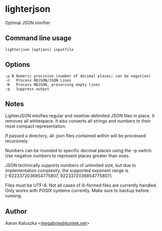# lighterjson
Optimal JSON minifier

## Command line usage
    lighterjson [options] inputfile

## Options
    -p N Numeric precision (number of decimal places; can be negative)
    -n   Process NDJSON/JSON Lines
    -N   Process NDJSON, preserving empty lines
    -q   Suppress output

## Notes
LighterJSON minifies regular and newline-delimited JSON files in place. It removes all whitespace. It also converts all strings and numbers to their most compact representation.

If passed a directory, all .json files contained within will be processed recursively.

Numbers can be rounded to specific decimal places using the -p switch. Use negative numbers to represent places greater than ones.

JSON technically supports numbers of unlimited size, but due to implementation complexity, the supported exponent range is [-9223372036854775807, 9223372036854775807].

Files must be UTF-8. Not all cases of ill-formed files are currently handled. Only works with POSIX systems currently. Make sure to backup before running.

## Author
Aaron Kaluszka <<megabyte@kontek.net>>
